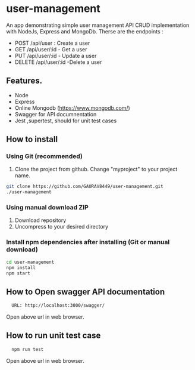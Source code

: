 # user-management
An app demonstrating simple user management API CRUD implementation with NodeJs, Express and MongoDb.
Therse are the endpoints :
- POST  /api/user : Create a user
- GET /api/user/:id - Get a user
- PUT /api/user/:id - Update a user
- DELETE /api/user/:id -Delete a user
## Features.
- Node
- Express
- Online Mongodb (https://www.mongodb.com/)
- Swagger for API documnentation
- Jest ,supertest, should for unit test cases

## How to install

### Using Git (recommended)

1.  Clone the project from github. Change "myproject" to your project name.

```bash
git clone https://github.com/GAURAV8449/user-management.git
./user-management
```

### Using manual download ZIP

1.  Download repository
2.  Uncompress to your desired directory

### Install npm dependencies after installing (Git or manual download)

```bash
cd user-management
npm install
npm start
```

## How to Open swagger API documentation
```bash
  URL: http://localhost:3000/swagger/  
```
Open above url in web browser.

## How to run unit test case
```bash
  npm run test
```
Open above url in web browser.